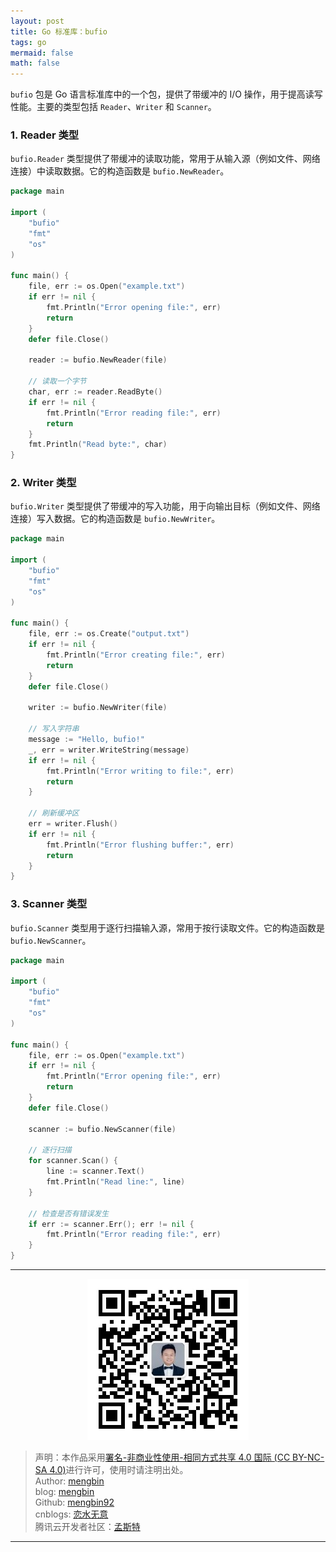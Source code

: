 ```yaml
---
layout: post
title: Go 标准库：bufio
tags: go
mermaid: false
math: false
---  
```


`bufio` 包是 Go 语言标准库中的一个包，提供了带缓冲的 I/O 操作，用于提高读写性能。主要的类型包括 `Reader`、`Writer` 和 `Scanner`。

### 1. Reader 类型

`bufio.Reader` 类型提供了带缓冲的读取功能，常用于从输入源（例如文件、网络连接）中读取数据。它的构造函数是 `bufio.NewReader`。

```go
package main

import (
	"bufio"
	"fmt"
	"os"
)

func main() {
	file, err := os.Open("example.txt")
	if err != nil {
		fmt.Println("Error opening file:", err)
		return
	}
	defer file.Close()

	reader := bufio.NewReader(file)

	// 读取一个字节
	char, err := reader.ReadByte()
	if err != nil {
		fmt.Println("Error reading file:", err)
		return
	}
	fmt.Println("Read byte:", char)
}
```

### 2. Writer 类型

`bufio.Writer` 类型提供了带缓冲的写入功能，用于向输出目标（例如文件、网络连接）写入数据。它的构造函数是 `bufio.NewWriter`。

```go
package main

import (
	"bufio"
	"fmt"
	"os"
)

func main() {
	file, err := os.Create("output.txt")
	if err != nil {
		fmt.Println("Error creating file:", err)
		return
	}
	defer file.Close()

	writer := bufio.NewWriter(file)

	// 写入字符串
	message := "Hello, bufio!"
	_, err = writer.WriteString(message)
	if err != nil {
		fmt.Println("Error writing to file:", err)
		return
	}

	// 刷新缓冲区
	err = writer.Flush()
	if err != nil {
		fmt.Println("Error flushing buffer:", err)
		return
	}
}
```

### 3. Scanner 类型

`bufio.Scanner` 类型用于逐行扫描输入源，常用于按行读取文件。它的构造函数是 `bufio.NewScanner`。

```go
package main

import (
	"bufio"
	"fmt"
	"os"
)

func main() {
	file, err := os.Open("example.txt")
	if err != nil {
		fmt.Println("Error opening file:", err)
		return
	}
	defer file.Close()

	scanner := bufio.NewScanner(file)

	// 逐行扫描
	for scanner.Scan() {
		line := scanner.Text()
		fmt.Println("Read line:", line)
	}

	// 检查是否有错误发生
	if err := scanner.Err(); err != nil {
		fmt.Println("Error reading file:", err)
	}
}
```

---

<div align="center">
  <img src="../img/qrcode_wechat.jpg" alt="孟斯特">
</div>

> 声明：本作品采用[署名-非商业性使用-相同方式共享 4.0 国际 (CC BY-NC-SA 4.0)](https://creativecommons.org/licenses/by-nc-sa/4.0/deed.zh)进行许可，使用时请注明出处。  
> Author: [mengbin](mengbin1992@outlook.com)  
> blog: [mengbin](https://mengbin.top)  
> Github: [mengbin92](https://mengbin92.github.io/)  
> cnblogs: [恋水无意](https://www.cnblogs.com/lianshuiwuyi/)  
> 腾讯云开发者社区：[孟斯特](https://cloud.tencent.com/developer/user/6649301)  

---
